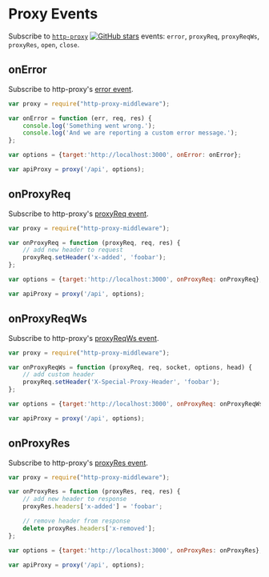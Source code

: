 # Proxy Events

Subscribe to [`http-proxy`](https://github.com/nodejitsu/node-http-proxy) [![GitHub stars](https://img.shields.io/github/stars/nodejitsu/node-http-proxy.svg?style=social&label=Star)](https://github.com/nodejitsu/node-http-proxy) events: `error`, `proxyReq`, `proxyReqWs`, `proxyRes`, `open`, `close`.

## onError

Subscribe to http-proxy's [error event](https://www.npmjs.com/package/http-proxy#listening-for-proxy-events).

```javascript
var proxy = require("http-proxy-middleware");

var onError = function (err, req, res) {
    console.log('Something went wrong.');
    console.log('And we are reporting a custom error message.');
};

var options = {target:'http://localhost:3000', onError: onError};

var apiProxy = proxy('/api', options);
```

## onProxyReq

Subscribe to http-proxy's [proxyReq event](https://www.npmjs.com/package/http-proxy#listening-for-proxy-events).

```javascript
var proxy = require("http-proxy-middleware");

var onProxyReq = function (proxyReq, req, res) {
    // add new header to request
    proxyReq.setHeader('x-added', 'foobar');
};

var options = {target:'http://localhost:3000', onProxyReq: onProxyReq};

var apiProxy = proxy('/api', options);
```

## onProxyReqWs

Subscribe to http-proxy's [proxyReqWs event](https://www.npmjs.com/package/http-proxy#listening-for-proxy-events).

```javascript
var proxy = require("http-proxy-middleware");

var onProxyReqWs = function (proxyReq, req, socket, options, head) {
    // add custom header
    proxyReq.setHeader('X-Special-Proxy-Header', 'foobar');
};

var options = {target:'http://localhost:3000', onProxyReq: onProxyReqWs};

var apiProxy = proxy('/api', options);
```

## onProxyRes

Subscribe to http-proxy's [proxyRes event](https://www.npmjs.com/package/http-proxy#listening-for-proxy-events).

```javascript
var proxy = require("http-proxy-middleware");

var onProxyRes = function (proxyRes, req, res) {
    // add new header to response
    proxyRes.headers['x-added'] = 'foobar';

    // remove header from response
    delete proxyRes.headers['x-removed'];
};

var options = {target:'http://localhost:3000', onProxyRes: onProxyRes};

var apiProxy = proxy('/api', options);
```
